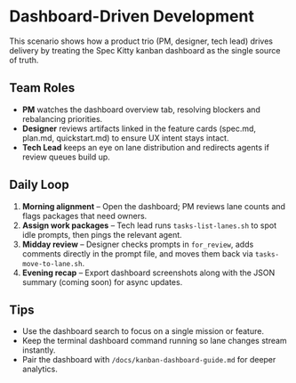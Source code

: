 # Dashboard-Driven Development

This scenario shows how a product trio (PM, designer, tech lead) drives delivery by treating the Spec Kitty kanban dashboard as the single source of truth.

## Team Roles
- **PM** watches the dashboard overview tab, resolving blockers and rebalancing priorities.
- **Designer** reviews artifacts linked in the feature cards (spec.md, plan.md, quickstart.md) to ensure UX intent stays intact.
- **Tech Lead** keeps an eye on lane distribution and redirects agents if review queues build up.

## Daily Loop
1. **Morning alignment** – Open the dashboard; PM reviews lane counts and flags packages that need owners.
2. **Assign work packages** – Tech lead runs `tasks-list-lanes.sh` to spot idle prompts, then pings the relevant agent.
3. **Midday review** – Designer checks prompts in `for_review`, adds comments directly in the prompt file, and moves them back via `tasks-move-to-lane.sh`.
4. **Evening recap** – Export dashboard screenshots along with the JSON summary (coming soon) for async updates.

## Tips
- Use the dashboard search to focus on a single mission or feature.
- Keep the terminal dashboard command running so lane changes stream instantly.
- Pair the dashboard with `/docs/kanban-dashboard-guide.md` for deeper analytics.
